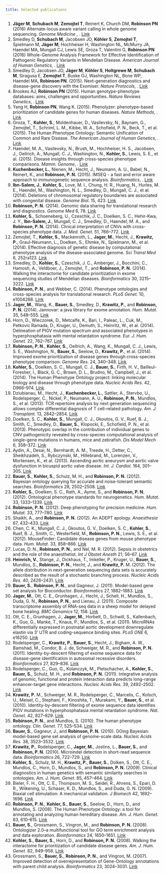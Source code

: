 ```yaml
---
title: Selected publications
---
```



<ol class="bibliography">
 
 <li><span id="PMID27569544"><b>Jäger M</b>, <b>Schubach M</b>, <b>Zemojtel T</b>, Reinert K, Church DM, <b>Robinson PN</b> (2016) Alternate-locus aware variant calling in whole genome sequencing. <i>Genome Medicine </i>, .</span> <a href="https://www.ncbi.nlm.nih.gov/pubmed/27964746">Link</a></li>
<li><span id="PMID27569544"> Smedley D, <b>Schubach M</b>, Jacobsen JO, <b>Köhler S</b>, <b>Zemojtel T</b>, Spielmann M, <b>Jäger M</b>, Hochheiser H, Washington NL, McMurry JA, Haendel MA, Mungall CJ, Lewis SE, Groza T, Valentini G, <b>Robinson PN</b> (2016) Whole-Genome Analysis Framework for Effective Identification of Pathogenic Regulatory Variants in Mendelian Disease. <i>American Journal of Human Genetics</i>, .</span> <a href="https://www.ncbi.nlm.nih.gov/pubmed/27569544">Link</a>  </li>
<li><span id="exomiser_natgenet"> Smedley D, Jacobsen JO, <b>Jäger M</b>, <b>Köhler S</b>, <b>Holtgrewe M</b>, <b>Schubach M</b>, Siragusa E, <b>Zemojtel T</b>, Buske OJ, Washington NL, Bone WP, Haendel MA, <b>Robinson PN</b>. (2015). Next-generation diagnostics and disease-gene discovery with the Exomiser. <i>Nature Protocols</i>, .</span>   <a href="http://www.ncbi.nlm.nih.gov/pubmed/26562621">Link</a>  </li>
<li><span id="natrevgenet"> Brookes AJ, <b>Robinson PN</b> (2015). Human genotype-phenotype databases: aims, challenges and opportunities. <i>Nature Reviews Genetics</i>, .</span>   <a href="http://www.ncbi.nlm.nih.gov/pubmed/26553330">Link</a>  </li>  
<li><span id="phenolyzer"> Yang H, <b>Robinson PN</b>, Wang K. (2015). Phenolyzer: phenotype-based prioritization of candidate genes for human diseases. <i>Nature Methods</i>, .</span>   <a href="http://www.ncbi.nlm.nih.gov/pubmed/26192085">Link</a>  </li>
<li><span id="ajhg">Groza, T., <b>Kohler, S.</b>, Moldenhauer, D., Vasilevsky, N., Baynam, G., Zemojtel, T., Schriml, L. M., Kibbe, W. A., Schofield, P. N., Beck, T., et al. (2015). The Human Phenotype Ontology: Semantic Unification of Common and Rare Disease. <i>The American Journal of Human Genetics</i>, .</span>   <a href="http://www.cell.com/ajhg/abstract/S0002-9297(15)00234-7">Link</a>  </li>
<li><span id="pmid26092691">Haendel, M. A., Vasilevsky, N., Brush, M., Hochheiser, H. S., Jacobsen, J., Oellrich, A., Mungall, C. J., Washington, N., <b>Kohler, S.</b>, Lewis, S. E., et al. (2015). Disease insights through cross-species phenotype comparisons. <i>Mamm. Genome</i>, .</span>   <a href="http://link.springer.com/article/10.1007%2Fs00335-015-9577-8">Link</a>  </li>
<li><span id="PMID25987567"><b>Kuchenbecker, L.</b>, Nienen, M., Hecht, J., Neumann, A. U., Babel, N., Reinert, K., and <b>Robinson, P. N.</b> (2015). IMSEQ - a fast and error aware approach to immunogenetic sequence analysis. <i>Bioinformatics</i>, .</span>   <a href="http://www.ncbi.nlm.nih.gov/pubmed/25987567">Link</a>  </li>
<li><span id="PMID25315429"><b>Ibn-Salem, J.</b>, <b>Kohler, S.</b>, Love, M. I., Chung, H. R., Huang, N., Hurles, M. E., Haendel, M., Washington, N. L., Smedley, D., Mungall, C. J., et al. (2014). Deletions of chromosomal regulatory boundaries are associated with congenital disease. <i>Genome Biol.</i> 15, 423.</span>   <a href="http://www.ncbi.nlm.nih.gov/pubmed/25315429">Link</a>  </li>
<li><span id="PMID25473437"><b>Robinson, P. N.</b> (2014). Genomic data sharing for translational research and diagnostics. <i>Genome Med</i> 6, 78.</span>   <a href="http://www.ncbi.nlm.nih.gov/pubmed/25473437">Link</a>  </li>
<li><span id="PMID25280750"><b>Kohler, S.</b>, Schoeneberg, U., Czeschik, J. C., Doelken, S. C., Hehir-Kwa, J. Y., <b>Ibn-Salem, J.</b>, Mungall, C. J., Smedley, D., Haendel, M. A., and <b>Robinson, P. N.</b> (2014). Clinical interpretation of CNVs with cross-species phenotype data. <i>J. Med. Genet.</i> 51, 766–772.</span>   <a href="http://www.ncbi.nlm.nih.gov/pubmed/25280750">Link</a>  </li>
<li><span id="PMID25186178">Zemojtel, T., <b>Kohler, S.</b>, Mackenroth, L., <b>Jager, M.</b>, Hecht, J., <b>Krawitz, P.</b>, Graul-Neumann, L., Doelken, S., Ehmke, N., Spielmann, M., et al. (2014). Effective diagnosis of genetic disease by computational phenotype analysis of the disease-associated genome. <i>Sci Transl Med</i> 6, 252ra123.</span>   <a href="http://www.ncbi.nlm.nih.gov/pubmed/25186178">Link</a>  </li>
<li><span id="PMID25078397">Smedley, D., <b>Kohler, S.</b>, Czeschik, J. C., Amberger, J., Bocchini, C., Hamosh, A., Veldboer, J., Zemojtel, T., and <b>Robinson, P. N.</b> (2014). Walking the interactome for candidate prioritization in exome sequencing studies of Mendelian diseases. <i>Bioinformatics</i> 30, 3215–3222.</span>   <a href="http://www.ncbi.nlm.nih.gov/pubmed/25078397">Link</a>  </li>
<li><span id="PMID24699242"><b>Robinson, P. N.</b>, and Webber, C. (2014). Phenotype ontologies and cross-species analysis for translational research. <i>PLoS Genet.</i> 10, e1004268.</span>   <a href="http://www.ncbi.nlm.nih.gov/pubmed/24699242">Link</a>  </li>
<li><span id="PMID24677618"><b>Jager, M.</b>, Wang, K., <b>Bauer, S.</b>, Smedley, D., <b>Krawitz, P.</b>, and <b>Robinson, P. N.</b> (2014). Jannovar: a java library for exome annotation. <i>Hum. Mutat.</i> 35, 548–555.</span>   <a href="http://www.ncbi.nlm.nih.gov/pubmed/24677618">Link</a>  </li>
<li><span id="PMID24129430">Horn, D., Wieczorek, D., Metcalfe, K., Bari, I., Paleac, L., Cuk, M., Petkovic Ramada, D., Kruger, U., Demuth, S., Heinritz, W., et al. (2014). Delineation of PIGV mutation spectrum and associated phenotypes in hyperphosphatasia with mental retardation syndrome. <i>Eur. J. Hum. Genet.</i> 22, 762–767.</span>   <a href="http://www.ncbi.nlm.nih.gov/pubmed/24129430">Link</a>  </li>
<li><span id="PMID24162188"><b>Robinson, P. N.</b>, <b>Kohler, S.</b>, Oellrich, A., Wang, K., Mungall, C. J., Lewis, S. E., Washington, N., <b>Bauer, S.</b>, Seelow, D., <b>Krawitz, P.</b>, et al. (2014). Improved exome prioritization of disease genes through cross-species phenotype comparison. <i>Genome Res.</i> 24, 340–348.</span>   <a href="http://www.ncbi.nlm.nih.gov/pubmed/24162188">Link</a>  </li>
<li><span id="PMID24217912"><b>Kohler, S.</b>, Doelken, S. C., Mungall, C. J., <b>Bauer, S.</b>, Firth, H. V., Bailleul-Forestier, I., Black, G. C., Brown, D. L., Brudno, M., Campbell, J., et al. (2014). The Human Phenotype Ontology project: linking molecular biology and disease through phenotype data. <i>Nucleic Acids Res.</i> 42, D966–974.</span>   <a href="http://www.ncbi.nlm.nih.gov/pubmed/24217912">Link</a>  </li>
<li><span id="PMID24020931">Dziubianau, M., Hecht, J., <b>Kuchenbecker, L.</b>, Sattler, A., Stervbo, U., Rodelsperger, C., Nickel, P., Neumann, A. U., <b>Robinson, P. N.</b>, Mundlos, S., et al. (2013). TCR repertoire analysis by next generation sequencing allows complex differential diagnosis of T cell-related pathology. <i>Am. J. Transplant.</i> 13, 2842–2854.</span>   <a href="http://www.ncbi.nlm.nih.gov/pubmed/24020931">Link</a>  </li>
<li><span id="PMID23104991">Doelken, S. C., <b>Kohler, S.</b>, Mungall, C. J., Gkoutos, G. V., Ruef, B. J., Smith, C., Smedley, D., <b>Bauer, S.</b>, Klopocki, E., Schofield, P. N., et al. (2013). Phenotypic overlap in the contribution of individual genes to CNV pathogenicity revealed by cross-species computational analysis of single-gene mutations in humans, mice and zebrafish. <i>Dis Model Mech</i> 6, 358–372.</span>   <a href="http://www.ncbi.nlm.nih.gov/pubmed/23104991">Link</a>  </li>
<li><span id="PMID21802748">Aydin, A., Desai, N., Bernhardt, A. M., Treede, H., Detter, C., Sheikhzadeh, S., Rybczynski, M., Hillebrand, M., Lorenzen, V., Mortensen, K., et al. (2013). Ascending aortic aneurysm and aortic valve dysfunction in bicuspid aortic valve disease. <i>Int. J. Cardiol.</i> 164, 301–305.</span>   <a href="http://www.ncbi.nlm.nih.gov/pubmed/21802748">Link</a>  </li>
<li><span id="PMID22843981"><b>Bauer, S.</b>, <b>Kohler, S.</b>, Schulz, M. H., and <b>Robinson, P. N.</b> (2012). Bayesian ontology querying for accurate and noise-tolerant semantic searches. <i>Bioinformatics</i> 28, 2502–2508.</span>   <a href="http://www.ncbi.nlm.nih.gov/pubmed/22843981">Link</a>  </li>
<li><span id="PMID22573485"><b>Kohler, S.</b>, Doelken, S. C., Rath, A., Ayme, S., and <b>Robinson, P. N.</b> (2012). Ontological phenotype standards for neurogenetics. <i>Hum. Mutat.</i> 33, 1333–1339.</span>   <a href="http://www.ncbi.nlm.nih.gov/pubmed/22573485">Link</a>  </li>
<li><span id="PMID22504886"><b>Robinson, P. N.</b> (2012). Deep phenotyping for precision medicine. <i>Hum. Mutat.</i> 33, 777–780.</span>   <a href="http://www.ncbi.nlm.nih.gov/pubmed/22504886">Link</a>  </li>
<li><span id="PMID22409802">Shaikh, A., and <b>Robinson, P. N.</b> (2012). An ADEPT apology. <i>Anaesthesia</i> 67, 432–433.</span>   <a href="http://www.ncbi.nlm.nih.gov/pubmed/22409802">Link</a>  </li>
<li><span id="PMID22331800">Chen, C. K., Mungall, C. J., Gkoutos, G. V., Doelken, S. C., <b>Kohler, S.</b>, Ruef, B. J., Smith, C., Westerfield, M., <b>Robinson, P. N.</b>, Lewis, S. E., et al. (2012). MouseFinder: Candidate disease genes from mouse phenotype data. <i>Hum. Mutat.</i> 33, 858–866.</span>   <a href="http://www.ncbi.nlm.nih.gov/pubmed/22331800">Link</a>  </li>
<li><span id="PMID22168972">Lucas, D. N., <b>Robinson, P. N.</b>, and Nel, M. R. (2012). Sepsis in obstetrics and the role of the anaesthetist. <i>Int J Obstet Anesth</i> 21, 56–67.</span>   <a href="http://www.ncbi.nlm.nih.gov/pubmed/22168972">Link</a>  </li>
<li><span id="PMID22127862"><b>Heinrich, V.</b>, Stange, J., Dickhaus, T., Imkeller, P., Kruger, U., <b>Bauer, S.</b>, Mundlos, S., <b>Robinson, P. N.</b>, Hecht, J., and <b>Krawitz, P.</b> M. (2012). The allele distribution in next-generation sequencing data sets is accurately described as the result of a stochastic branching process. <i>Nucleic Acids Res.</i> 40, 2426–2431.</span>   <a href="http://www.ncbi.nlm.nih.gov/pubmed/22127862">Link</a>  </li>
<li><span id="PMID21561920"><b>Bauer, S.</b>, <b>Robinson, P. N.</b>, and Gagneur, J. (2011). Model-based gene set analysis for Bioconductor. <i>Bioinformatics</i> 27, 1882–1883.</span>   <a href="http://www.ncbi.nlm.nih.gov/pubmed/21561920">Link</a>  </li>
<li><span id="PMID21435219"><b>Jager, M.</b>, Ott, C. E., Grunhagen, J., Hecht, J., Schell, H., Mundlos, S., Duda, G. N., <b>Robinson, P. N.</b>, and Lienau, J. (2011). Composite transcriptome assembly of RNA-seq data in a sheep model for delayed bone healing. <i>BMC Genomics</i> 12, 158.</span>   <a href="http://www.ncbi.nlm.nih.gov/pubmed/21435219">Link</a>  </li>
<li><span id="PMID21305018">Ott, C. E., Grunhagen, J., <b>Jager, M.</b>, Horbelt, D., Schwill, S., Kallenbach, K., Guo, G., Manke, T., Knaus, P., Mundlos, S., et al. (2011). MicroRNAs differentially expressed in postnatal aortic development downregulate elastin via 3’ UTR and coding-sequence binding sites. <i>PLoS ONE</i> 6, e16250.</span>   <a href="http://www.ncbi.nlm.nih.gov/pubmed/21305018">Link</a>  </li>
<li><span id="PMID21278187">Rodelsperger, C., <b>Krawitz, P.</b>, <b>Bauer, S.</b>, Hecht, J., Bigham, A. W., Bamshad, M., Condor, B. J. de, Schweiger, M. R., and <b>Robinson, P. N.</b> (2011). Identity-by-descent filtering of exome sequence data for disease-gene identification in autosomal recessive disorders. <i>Bioinformatics</i> 27, 829–836.</span>   <a href="http://www.ncbi.nlm.nih.gov/pubmed/21278187">Link</a>  </li>
<li><span id="PMID21109530">Rodelsperger, C., Guo, G., Kolanczyk, M., Pletschacher, A., <b>Kohler, S.</b>, <b>Bauer, S.</b>, Schulz, M. H., and <b>Robinson, P. N.</b> (2011). Integrative analysis of genomic, functional and protein interaction data predicts long-range enhancer-target gene interactions. <i>Nucleic Acids Res.</i> 39, 2492–2502.</span>   <a href="http://www.ncbi.nlm.nih.gov/pubmed/21109530">Link</a>  </li>
<li><span id="PMID20802478"><b>Krawitz, P.</b> M., Schweiger, M. R., Rodelsperger, C., Marcelis, C., Kolsch, U., Meisel, C., Stephani, F., Kinoshita, T., Murakami, Y., <b>Bauer, S.</b>, et al. (2010). Identity-by-descent filtering of exome sequence data identifies PIGV mutations in hyperphosphatasia mental retardation syndrome. <i>Nat. Genet.</i> 42, 827–829.</span>   <a href="http://www.ncbi.nlm.nih.gov/pubmed/20802478">Link</a>  </li>
<li><span id="PMID20412080"><b>Robinson, P. N.</b>, and Mundlos, S. (2010). The human phenotype ontology. <i>Clin. Genet.</i> 77, 525–534.</span>   <a href="http://www.ncbi.nlm.nih.gov/pubmed/20412080">Link</a>  </li>
<li><span id="PMID20172960"><b>Bauer, S.</b>, Gagneur, J., and <b>Robinson, P. N.</b> (2010). GOing Bayesian: model-based gene set analysis of genome-scale data. <i>Nucleic Acids Res.</i> 38, 3523–3532.</span>   <a href="http://www.ncbi.nlm.nih.gov/pubmed/20172960">Link</a>  </li>
<li><span id="PMID20144947"><b>Krawitz, P.</b>, Rodelsperger, C., <b>Jager, M.</b>, Jostins, L., <b>Bauer, S.</b>, and <b>Robinson, P. N.</b> (2010). Microindel detection in short-read sequence data. <i>Bioinformatics</i> 26, 722–729.</span>   <a href="http://www.ncbi.nlm.nih.gov/pubmed/20144947">Link</a>  </li>
<li><span id="PMID19800049"><b>Kohler, S.</b>, Schulz, M. H., <b>Krawitz, P.</b>, <b>Bauer, S.</b>, Dolken, S., Ott, C. E., Mundlos, C., Horn, D., Mundlos, S., and <b>Robinson, P. N.</b> (2009). Clinical diagnostics in human genetics with semantic similarity searches in ontologies. <i>Am. J. Hum. Genet.</i> 85, 457–464.</span>   <a href="http://www.ncbi.nlm.nih.gov/pubmed/19800049">Link</a>  </li>
<li><span id="pmid19446815">Bieler, F. H., Ott, C. E., Thompson, M. S., Seidel, R., Ahrens, S., Epari, D. R., Wilkening, U., Schaser, K. D., Mundlos, S., and Duda, G. N. (2009). Biaxial cell stimulation: A mechanical validation. <i>J Biomech</i> 42, 1692–1696.</span>   <a href="http://www.ncbi.nlm.nih.gov/pubmed/19446815">Link</a>  </li>
<li><span id="PMID18950739"><b>Robinson, P. N.</b>, <b>Kohler, S.</b>, <b>Bauer, S.</b>, Seelow, D., Horn, D., and Mundlos, S. (2008). The Human Phenotype Ontology: a tool for annotating and analyzing human hereditary disease. <i>Am. J. Hum. Genet.</i> 83, 610–615.</span>   <a href="http://www.ncbi.nlm.nih.gov/pubmed/18950739">Link</a>  </li>
<li><span id="PMID18511468"><b>Bauer, S.</b>, Grossmann, S., Vingron, M., and <b>Robinson, P. N.</b> (2008). Ontologizer 2.0–a multifunctional tool for GO term enrichment analysis and data exploration. <i>Bioinformatics</i> 24, 1650–1651.</span>   <a href="http://www.ncbi.nlm.nih.gov/pubmed/18511468">Link</a>  </li>
<li><span id="PMID18371930"><b>Kohler, S.</b>, <b>Bauer, S.</b>, Horn, D., and <b>Robinson, P. N.</b> (2008). Walking the interactome for prioritization of candidate disease genes. <i>Am. J. Hum. Genet.</i> 82, 949–958.</span>   <a href="http://www.ncbi.nlm.nih.gov/pubmed/18371930">Link</a>  </li>
<li><span id="PMID17848398">Grossmann, S., <b>Bauer, S.</b>, <b>Robinson, P. N.</b>, and Vingron, M. (2007). Improved detection of overrepresentation of Gene-Ontology annotations with parent child analysis. <i>Bioinformatics</i> 23, 3024–3031.</span>   <a href="http://www.ncbi.nlm.nih.gov/pubmed/17848398">Link</a>  </li>


</ol>


